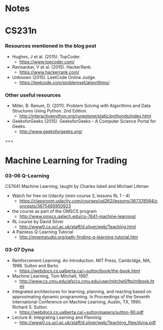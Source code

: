 # Notes

# CS231n

### Resources mentioned in the blog post
- Hughes, J et al. (2015). TopCoder. 
  - https://www.topcoder.com/ 
- Ravisankar, V et al. (2015). HackerRank. 
  - https://www.hackerrank.com/ 
- Unknown (2015). LeetCode Online Judge. 
  - https://leetcode.com/problemset/algorithms/ 

### Other useful resources
- Miller, B. Ranum, D. (2011). Problem Solving with Algorithms and Data Structures Using Python. 2nd Edition. 
  - http://interactivepython.org/runestone/static/pythonds/index.html  
- GeeksforGeeks (2015). GeeksforGeeks – A Computer Science Portal for Geeks. 
  - http://www.geeksforgeeks.org/ 



===

# Machine Learning for Trading

### 03-06 Q-Learning

CS7641 Machine Learning, taught by Charles Isbell and Michael Littman
- Watch for free on Udacity (mini-course 3, lessons RL 1 - 4)   
  - https://classroom.udacity.com/courses/ud262/lessons/367378584/concepts/3675485950923
- the course as part of the OMSCS program 
  - http://www.omscs.gatech.edu/cs-7641-machine-learning/
- RL course by David Silver 
  - http://www0.cs.ucl.ac.uk/staff/d.silver/web/Teaching.html
- A Painless Q-Learning Tutorial 
  - http://mnemstudio.org/path-finding-q-learning-tutorial.htm

### 03-07 Dyna
- Reinforcement Learning: An Introduction. MIT Press, Cambridge, MA, 1998. Sutton and Barto. 
  - https://webdocs.cs.ualberta.ca/~sutton/book/the-book.html
- Machine Learning, Tom Mitchell, 1997.
  - http://www.cs.cmu.edu/afs/cs.cmu.edu/user/mitchell/ftp/mlbook.html 
- Integrated architectures for learning, planning, and reacting based on approximating dynamic programming. In Proceedings of the Seventh International Conference on Machine Learning, Austin, TX, 1990. Richard S. Sutton. 
  - https://webdocs.cs.ualberta.ca/~sutton/papers/sutton-90.pdf
- Lecture 8: Integrating Learning and Planning
  - http://www0.cs.ucl.ac.uk/staff/d.silver/web/Teaching_files/dyna.pdf 
  
